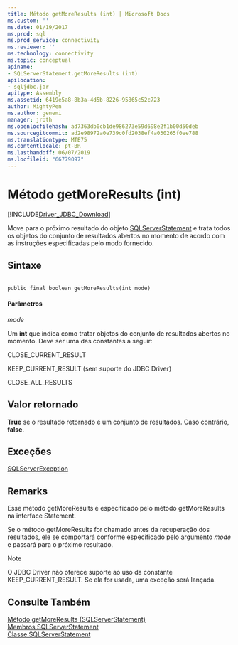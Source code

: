 ```yaml
---
title: Método getMoreResults (int) | Microsoft Docs
ms.custom: ''
ms.date: 01/19/2017
ms.prod: sql
ms.prod_service: connectivity
ms.reviewer: ''
ms.technology: connectivity
ms.topic: conceptual
apiname:
- SQLServerStatement.getMoreResults (int)
apilocation:
- sqljdbc.jar
apitype: Assembly
ms.assetid: 6419e5a8-8b3a-4d5b-8226-95865c52c723
author: MightyPen
ms.author: genemi
manager: jroth
ms.openlocfilehash: ad7363db0cb1de986273e59d698e2f1b00d50deb
ms.sourcegitcommit: ad2e98972a0e739c0fd2038ef4a030265f0ee788
ms.translationtype: MTE75
ms.contentlocale: pt-BR
ms.lasthandoff: 06/07/2019
ms.locfileid: "66779097"
---
```

# <a name="getmoreresults-method-int"></a>Método getMoreResults (int)
[!INCLUDE[Driver_JDBC_Download](../../../includes/driver_jdbc_download.md)]

  Move para o próximo resultado do objeto [SQLServerStatement](../../../connect/jdbc/reference/sqlserverstatement-class.md) e trata todos os objetos do conjunto de resultados abertos no momento de acordo com as instruções especificadas pelo modo fornecido.  
  
## <a name="syntax"></a>Sintaxe  
  
```  
  
public final boolean getMoreResults(int mode)  
```  
  
#### <a name="parameters"></a>Parâmetros  
 *mode*  
  
 Um **int** que indica como tratar objetos do conjunto de resultados abertos no momento. Deve ser uma das constantes a seguir:  
  
 CLOSE_CURRENT_RESULT  
  
 KEEP_CURRENT_RESULT (sem suporte do JDBC Driver)  
  
 CLOSE_ALL_RESULTS  
  
## <a name="return-value"></a>Valor retornado  
 **True** se o resultado retornado é um conjunto de resultados. Caso contrário, **false**.  
  
## <a name="exceptions"></a>Exceções  
 [SQLServerException](../../../connect/jdbc/reference/sqlserverexception-class.md)  
  
## <a name="remarks"></a>Remarks  
 Esse método getMoreResults é especificado pelo método getMoreResults na interface Statement.  
  
 Se o método getMoreResults for chamado antes da recuperação dos resultados, ele se comportará conforme especificado pelo argumento *mode* e passará para o próximo resultado.  
  
> [!NOTE]  
>  O JDBC Driver não oferece suporte ao uso da constante KEEP_CURRENT_RESULT. Se ela for usada, uma exceção será lançada.  
  
## <a name="see-also"></a>Consulte Também  
 [Método getMoreResults &#40;SQLServerStatement&#41;](../../../connect/jdbc/reference/getmoreresults-method-sqlserverstatement.md)   
 [Membros SQLServerStatement](../../../connect/jdbc/reference/sqlserverstatement-members.md)   
 [Classe SQLServerStatement](../../../connect/jdbc/reference/sqlserverstatement-class.md)  
  
  
